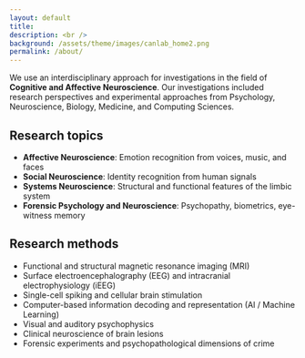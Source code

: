 ```yaml
---
layout: default
title:
description: <br />
background: /assets/theme/images/canlab_home2.png
permalink: /about/
---
```


We use an interdisciplinary approach for investigations in the field of
**Cognitive and Affective Neuroscience**. Our investigations included research
perspectives and experimental approaches from Psychology, Neuroscience, Biology,
Medicine, and Computing Sciences.

## Research topics

* **Affective Neuroscience**: Emotion recognition from voices, music, and faces
* **Social Neuroscience**: Identity recognition from human signals
* **Systems Neuroscience**: Structural and functional features of the limbic system
* **Forensic Psychology and Neuroscience**: Psychopathy, biometrics, eye-witness memory

## Research methods

* Functional and structural magnetic resonance imaging (MRI)
* Surface electroencephalography (EEG) and intracranial electrophysiology (iEEG)
* Single-cell spiking and cellular brain stimulation
* Computer-based information decoding and representation (AI / Machine Learning)
* Visual and auditory psychophysics
* Clinical neuroscience of brain lesions
* Forensic experiments and psychopathological dimensions of crime
